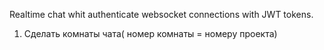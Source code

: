 Realtime chat whit authenticate websocket connections with JWT tokens.


1. Сделать комнаты чата( номер комнаты = номеру проекта)
 


 